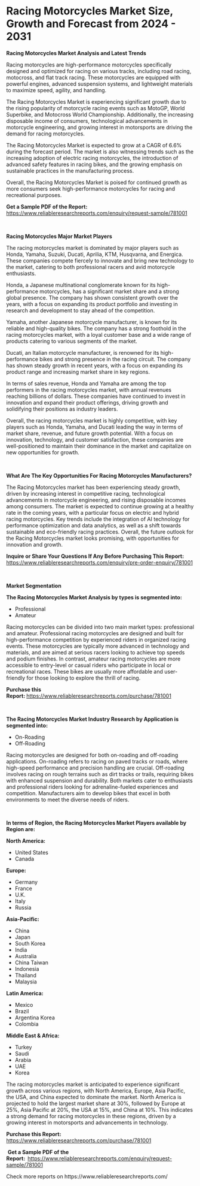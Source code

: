 <p><h1>Racing Motorcycles Market Size, Growth and Forecast from 2024 - 2031</h1></p><p><strong>Racing Motorcycles Market Analysis and Latest Trends</strong></p>
<p><p>Racing motorcycles are high-performance motorcycles specifically designed and optimized for racing on various tracks, including road racing, motocross, and flat track racing. These motorcycles are equipped with powerful engines, advanced suspension systems, and lightweight materials to maximize speed, agility, and handling.</p><p>The Racing Motorcycles Market is experiencing significant growth due to the rising popularity of motorcycle racing events such as MotoGP, World Superbike, and Motocross World Championship. Additionally, the increasing disposable income of consumers, technological advancements in motorcycle engineering, and growing interest in motorsports are driving the demand for racing motorcycles.</p><p>The Racing Motorcycles Market is expected to grow at a CAGR of 6.6% during the forecast period. The market is also witnessing trends such as the increasing adoption of electric racing motorcycles, the introduction of advanced safety features in racing bikes, and the growing emphasis on sustainable practices in the manufacturing process.</p><p>Overall, the Racing Motorcycles Market is poised for continued growth as more consumers seek high-performance motorcycles for racing and recreational purposes.</p></p>
<p><strong>Get a Sample PDF of the Report:&nbsp;</strong> <a href="https://www.reliableresearchreports.com/enquiry/request-sample/781001">https://www.reliableresearchreports.com/enquiry/request-sample/781001</a></p>
<p>&nbsp;</p>
<p><strong>Racing Motorcycles Major Market Players</strong></p>
<p><p>The racing motorcycles market is dominated by major players such as Honda, Yamaha, Suzuki, Ducati, Aprilia, KTM, Husqvarna, and Energica. These companies compete fiercely to innovate and bring new technology to the market, catering to both professional racers and avid motorcycle enthusiasts.</p><p>Honda, a Japanese multinational conglomerate known for its high-performance motorcycles, has a significant market share and a strong global presence. The company has shown consistent growth over the years, with a focus on expanding its product portfolio and investing in research and development to stay ahead of the competition.</p><p>Yamaha, another Japanese motorcycle manufacturer, is known for its reliable and high-quality bikes. The company has a strong foothold in the racing motorcycles market, with a loyal customer base and a wide range of products catering to various segments of the market.</p><p>Ducati, an Italian motorcycle manufacturer, is renowned for its high-performance bikes and strong presence in the racing circuit. The company has shown steady growth in recent years, with a focus on expanding its product range and increasing market share in key regions.</p><p>In terms of sales revenue, Honda and Yamaha are among the top performers in the racing motorcycles market, with annual revenues reaching billions of dollars. These companies have continued to invest in innovation and expand their product offerings, driving growth and solidifying their positions as industry leaders.</p><p>Overall, the racing motorcycles market is highly competitive, with key players such as Honda, Yamaha, and Ducati leading the way in terms of market share, revenue, and future growth potential. With a focus on innovation, technology, and customer satisfaction, these companies are well-positioned to maintain their dominance in the market and capitalize on new opportunities for growth.</p></p>
<p>&nbsp;</p>
<p><strong>What Are The Key Opportunities For Racing Motorcycles Manufacturers?</strong></p>
<p><p>The Racing Motorcycles market has been experiencing steady growth, driven by increasing interest in competitive racing, technological advancements in motorcycle engineering, and rising disposable incomes among consumers. The market is expected to continue growing at a healthy rate in the coming years, with a particular focus on electric and hybrid racing motorcycles. Key trends include the integration of AI technology for performance optimization and data analytics, as well as a shift towards sustainable and eco-friendly racing practices. Overall, the future outlook for the Racing Motorcycles market looks promising, with opportunities for innovation and growth.</p></p>
<p><strong>Inquire or Share Your Questions If Any Before Purchasing This Report:</strong> <a href="https://www.reliableresearchreports.com/enquiry/pre-order-enquiry/781001">https://www.reliableresearchreports.com/enquiry/pre-order-enquiry/781001</a></p>
<p>&nbsp;</p>
<p><strong>Market Segmentation</strong></p>
<p><strong>The Racing Motorcycles Market Analysis by types is segmented into:</strong></p>
<p><ul><li>Professional</li><li>Amateur</li></ul></p>
<p><p>Racing motorcycles can be divided into two main market types: professional and amateur. Professional racing motorcycles are designed and built for high-performance competition by experienced riders in organized racing events. These motorcycles are typically more advanced in technology and materials, and are aimed at serious racers looking to achieve top speeds and podium finishes. In contrast, amateur racing motorcycles are more accessible to entry-level or casual riders who participate in local or recreational races. These bikes are usually more affordable and user-friendly for those looking to explore the thrill of racing.</p></p>
<p><strong>Purchase this Report:&nbsp;</strong><a href="https://www.reliableresearchreports.com/purchase/781001">https://www.reliableresearchreports.com/purchase/781001</a></p>
<p>&nbsp;</p>
<p><strong>The Racing Motorcycles Market Industry Research by Application is segmented into:</strong></p>
<p><ul><li>On-Roading</li><li>Off-Roading</li></ul></p>
<p><p>Racing motorcycles are designed for both on-roading and off-roading applications. On-roading refers to racing on paved tracks or roads, where high-speed performance and precision handling are crucial. Off-roading involves racing on rough terrains such as dirt tracks or trails, requiring bikes with enhanced suspension and durability. Both markets cater to enthusiasts and professional riders looking for adrenaline-fueled experiences and competition. Manufacturers aim to develop bikes that excel in both environments to meet the diverse needs of riders.</p></p>
<p>&nbsp;</p>
<p><strong>In terms of Region, the Racing Motorcycles Market Players available by Region are:</strong></p>
<p>
    <p> <strong> North America: </strong>
        <ul>
            <li>United States</li>
            <li>Canada</li>
        </ul>
        </p> 
    <p> <strong> Europe: </strong>
        <ul>
            <li>Germany</li>
            <li>France</li>
            <li>U.K.</li>
            <li>Italy</li>
            <li>Russia</li>
        </ul>
        </p> 
    <p> <strong> Asia-Pacific: </strong>
        <ul>
            <li>China</li>
            <li>Japan</li>
            <li>South Korea</li>
            <li>India</li>
            <li>Australia</li>
            <li>China Taiwan</li>
            <li>Indonesia</li>
            <li>Thailand</li>
            <li>Malaysia</li>
        </ul>
        </p> 
    <p> <strong> Latin America: </strong>
        <ul>
            <li>Mexico</li>
            <li>Brazil</li>
            <li>Argentina Korea</li>
            <li>Colombia</li>
        </ul>
        </p> 
    <p> <strong> Middle East & Africa: </strong>
        <ul>
            <li>Turkey</li>
            <li>Saudi</li>
            <li>Arabia</li>
            <li>UAE</li>
            <li>Korea</li>
        </ul>
    </p>
    </p>
<p><p>The racing motorcycles market is anticipated to experience significant growth across various regions, with North America, Europe, Asia Pacific, the USA, and China expected to dominate the market. North America is projected to hold the largest market share at 30%, followed by Europe at 25%, Asia Pacific at 20%, the USA at 15%, and China at 10%. This indicates a strong demand for racing motorcycles in these regions, driven by a growing interest in motorsports and advancements in technology.</p></p>
<p><strong>Purchase this Report: </strong><a href="https://www.reliableresearchreports.com/purchase/781001">https://www.reliableresearchreports.com/purchase/781001</a></p>
<p>&nbsp;<strong>Get a Sample PDF of the Report:&nbsp;&nbsp;</strong><a href="https://www.reliableresearchreports.com/enquiry/request-sample/781001">https://www.reliableresearchreports.com/enquiry/request-sample/781001</a></p>
<p><strong></strong></p>
<p>Check more reports on https://www.reliableresearchreports.com/</p>